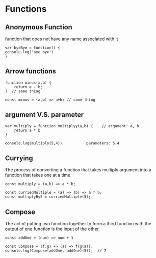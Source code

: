 # Functions

## Anonymous Function
function that does not have any name associated with it

    var byeBye = function() {
    console.log("bye bye")
    }

## Arrow functions

    function minus(a,b) {
        return a - b;
    }  // same thing

    const minus = (a,b) => a+b; // same thing


## argument V.S. parameter

    var multiply = function multiplyy(a,b) {    // argument: a, b
        return a * b
    }
    
    console.log(multiply(5,4))           parameters: 5,4
## Currying
The process of converting a function that takes multiply argument into a function that takes one at a time.

    const multiply = (a,b) => a * b;
    
    const curriedMultiple = (a) => (b) => a * b;
    const multiplyBy5 = curriedMultiple(5);
## Compose
The act of putting two function together to form a third function with the output of one function is the input of the other.
    
    const addOne = (num) => num + 1

    const Compose = (f,g) => (a) => f(g(a));
    console.log(Compose(addOne, addOne)(5));  // 7
